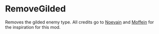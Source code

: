 # RemoveGilded

Removes the gilded enemy type.
All credits go to [Noevain](https://github.com/Noevain/removeTwisted) and [Moffein](https://github.com/Moffein/EliteReworks) 
for the inspiration for this mod.
